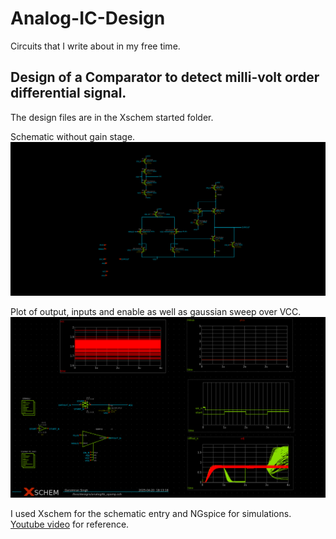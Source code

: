 # Analog-IC-Design
Circuits that I write about in my free time.

## Design of a Comparator to detect milli-volt order differential signal.
The design files are in the Xschem started folder.

Schematic without gain stage.
![Diagram](assets/opamp.png)

Plot of output, inputs and enable as well as gaussian sweep over VCC.
![Diagram](assets/plot_without_gain_stage.png)

I used Xschem for the schematic entry and NGspice for simulations. [Youtube video](https://youtu.be/q3ZcpSkVVuc?si=RzX4Z9Q1VjEWSuFB) for reference.

